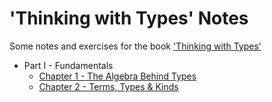 # 'Thinking with Types' Notes

Some notes and exercises for the book ['Thinking with Types'](https://thinkingwithtypes.com)

- Part I - Fundamentals
  - [Chapter 1 - The Algebra Behind Types](Chapter1/README.md)
  - [Chapter 2 - Terms, Types & Kinds](Chapter2/README.md)